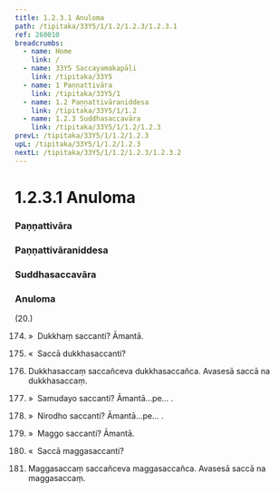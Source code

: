 ```yaml
---
title: 1.2.3.1 Anuloma
path: /tipitaka/33Y5/1/1.2/1.2.3/1.2.3.1
ref: 260010
breadcrumbs:
  - name: Home
    link: /
  - name: 33Y5 Saccayamakapāḷi
    link: /tipitaka/33Y5
  - name: 1 Paṇṇattivāra
    link: /tipitaka/33Y5/1
  - name: 1.2 Paṇṇattivāraniddesa
    link: /tipitaka/33Y5/1/1.2
  - name: 1.2.3 Suddhasaccavāra
    link: /tipitaka/33Y5/1/1.2/1.2.3
prevL: /tipitaka/33Y5/1/1.2/1.2.3
upL: /tipitaka/33Y5/1/1.2/1.2.3
nextL: /tipitaka/33Y5/1/1.2/1.2.3/1.2.3.2
---
```


# 1.2.3.1 Anuloma

### Paṇṇattivāra

### Paṇṇattivāraniddesa

### Suddhasaccavāra

### Anuloma

(20.)

174. »  Dukkhaṃ saccanti? Āmantā.

175. «  Saccā dukkhasaccanti?

176. Dukkhasaccaṃ saccañceva dukkhasaccañca. Avasesā saccā na dukkhasaccaṃ.

177. »  Samudayo saccanti? Āmantā…pe… .

178. »  Nirodho saccanti? Āmantā…pe… .

179. »  Maggo saccanti? Āmantā.

180. «  Saccā maggasaccanti?

181. Maggasaccaṃ saccañceva maggasaccañca. Avasesā saccā na maggasaccaṃ.


